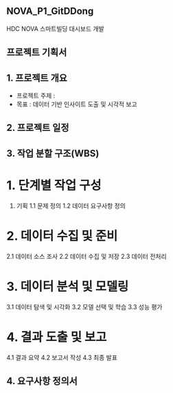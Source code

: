 ## NOVA_P1_GitDDong

HDC NOVA 스마트빌딩 대시보드 개발

## 프로젝트 기획서

## 1. 프로젝트 개요
- 프로젝트 주제 :
- 목표 : 데이터 기반 인사이트 도출 및 시각적 보고

## 2. 프로젝트 일정

## 3. 작업 분할 구조(WBS)
# 1. 단계별 작업 구성
1. 기획
1.1 문제 정의
1.2 데이터 요구사항 정의

# 2. 데이터 수집 및 준비
2.1 데이터 소스 조사
2.2 데이터 수집 및 저장
2.3 데이터 전처리

# 3. 데이터 분석 및 모델링
3.1 데이터 탐색 및 시각화
3.2 모델 선택 및 학습
3.3 성능 평가

# 4. 결과 도출 및 보고
4.1 결과 요약
4.2 보고서 작성
4.3 최종 발표

## 4. 요구사항 정의서

